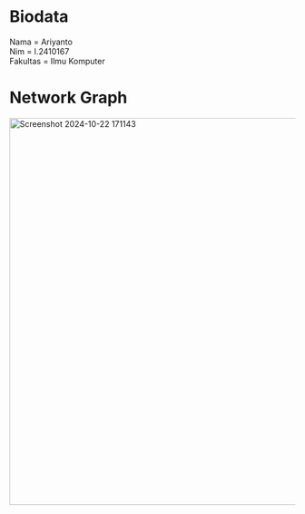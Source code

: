 # Biodata
Nama     = Ariyanto <br/>
Nim      = I.2410167 <br>
Fakultas = Ilmu Komputer <br/>

# Network Graph
<img width="683" alt="Screenshot 2024-10-22 171143" src="https://github.com/user-attachments/assets/ad87bcd1-d1c0-4739-9696-fcc6ab96efb0">
